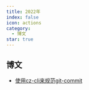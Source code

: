 ```yaml
---
title: 2022年
index: false
icon: actions
category:
  - 博文
star: true
---
```

## 博文
- [使用cz-cli来规范git-commit](使用cz-cli来规范git-commit.md)